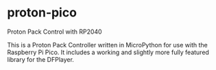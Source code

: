# proton-pico
Proton Pack Control with RP2040

This is a Proton Pack Controller written in MicroPython for use with the Raspberry Pi Pico. It includes a working and slightly more fully featured library for the DFPlayer.
